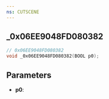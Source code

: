 ```yaml
---
ns: CUTSCENE
---
```

## _0x06EE9048FD080382

```c
// 0x06EE9048FD080382
void _0x06EE9048FD080382(BOOL p0);
```


## Parameters
* **p0**: 


